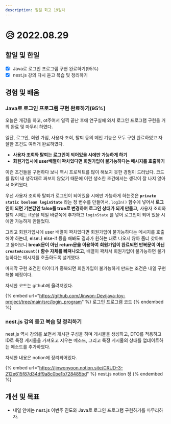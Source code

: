 ```yaml
---
description: 일일 회고 19일차
---
```


# 😥 2022.08.29

## 할일 및 한일

* [x] Java로 로그인 프로그램 구현 완료하기(95%)
* [x] nest.js 강의 다시 듣고 복습 및 정리하기

## 경험 및 배움

### Java로 로그인 프로그램 구현 완료하기(95%)

오늘은 개강을 하고, ot주여서 일찍 끝난 후에 연구실에 와서 로그인 프로그램 구현을 거의 완료 및 마무리 하였다.

일단, 로그인, 회원 가입, 사용자 조회, 탈퇴 등의 메인 기능은 모두 구현 완료하였고 자잘한 조건도 여러개 완료하였다.

* **사용자 조회와 탈퇴는 로그인이 되어있을 시에만 가능하게 하기**
* **회원가입시에 user배열이 꽉차있다면 회원가입이 불가능하다는 메시지를 호출하기**

이런 조건들을 구현하다 보니 역시 프로젝트를 많이 해보지 못한 경험이 드러났다. 코드를 많이 내 생각대로 짜보지 않았기 때문에 이런 생소한 조건에서는 생각이 잘 나지 않아서 어려웠다.

우선 사용자 조회와 탈퇴가 로그인이 되어있을 시에만 가능하게 하는것은 **`private static boolean loginState`** 라는 정 변수를 만들어서, `logIn()` 함수에 넣어서 **로그인이  되면  기본값인 false를  true로 변경하여  로그인 상태가 되게 만들고,**  사용자  조회와  탈퇴 시에는  if문을  제일 바깥쪽에  추가하고  `loginState`  를  넣어  로그인이 되어 있을 시에만 가능하게 만들었다.

그리고 회원가입시에 user 배열이 꽉차있다면 회원가입이 불가능하다는 메시지를 호출해야 하는데, else나 else-if 등을 해봐도 결과가 원하는 대로 나오지 않아 좀더 찾아보고 물어보니 **break문이 아닌 return문을 이용하여** **회원가입이 완료되면 반복문이 아닌 `createAccount()` 함수 자체를 빠져나오고**, 배열이 꽉차서 회원가입이 불가능하면 불가능하다는 메시지를 호출하도록 설계했다.

마지막 구현 조건인 아이디가 중복되면 회원가입이 불가능하게 만드는 조건은 내일 구현해볼 예정이다.

자세한 코드는 github에 올려져있다.

{% embed url="https://github.com/Jinwon-Dev/java-toy-project/tree/main/src/login_program" %}
로그인 프로그램 코드
{% endembed %}

### nest.js 강의 듣고 복습 및 정리하기

nest.js 역시 강의를 보면서 게시판 구성을 하며 게시물을 생성하고, DTO를 적용하고 ID로 특정 게시물을 가져오고 지우는 메소드, 그리고 특정 게시물의 상태를 업데이트하는 메소드를 추가하였다.

자세한 내용은 notion에 정리되어있다.

{% embed url="https://jinwonyoon.notion.site/CRUD-3-212e615f87d34df9a8c0be1b728485bd" %}
nest.js notion 정
{% endembed %}

## 개선 및 목표

* 내일 안에는 nest.js 이번주 진도와 Java로 로그인 프로그램 구현하기를 마무리하자.
